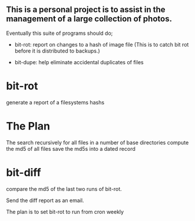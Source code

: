 

## This is a personal project is to assist in the management of a large collection of photos.

Eventually this suite of programs should do;

- bit-rot: report on changes to a hash of image file (This is to catch bit rot before it is distributed to backups.)
 
- bit-dupe: help eliminate accidental duplicates of files
 

# bit-rot

generate a report of a filesystems hashs

# The Plan

The search recursively for all files in a number of base directories
compute the md5 of all files
save the md5s into a dated record

# bit-diff

compare the md5 of the last two runs of bit-rot.

Send the diff report as an email.

The plan is to set bit-rot to run from cron weekly



